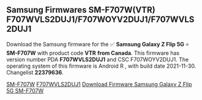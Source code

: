 <h2>Samsung Firmwares SM-F707W(VTR) F707WVLS2DUJ1/F707WOYV2DUJ1/F707WVLS2DUJ1</h2>
Download the Samsung firmware for the ✅ <strong>Samsung Galaxy Z Flip 5G </strong> ⭐ <strong>SM-F707W</strong> with product code <strong>VTR</strong> <strong> from Canada</strong>. This firmware has version number PDA <strong>F707WVLS2DUJ1</strong> and CSC F707WOYV2DUJ1. The operating system of this firmware is Android R , with build date 2021-11-30. Changelist <strong>22379636</strong>.


[SM-F707W](https://samfirm.shop/samsung/model/SM-F707W)
[F707WVLS2DUJ1](https://samfirm.shop/samsung/pda/F707WVLS2DUJ1)
[Download Firmware Samsung Galaxy Z Flip 5G SM-F707W](https://samfirm.shop/samsung/firmware/478867)
